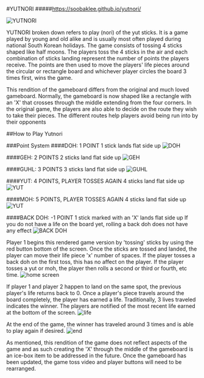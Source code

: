 #YUTNORI 
#####https://soobaklee.github.io/yutnori/

![YUTNORI](URL)

YUTNORI broken down refers to play (nori) of the yut sticks. It is a game played by young and old alike and is usually most often played during national South Korean holidays. The game consists of tossing 4 sticks shaped like half moons. The players toss the 4 sticks in the air and each combination of sticks landing represent the number of points the players receive. The points are then used to move the players' life pieces around the circular or rectangle board and whichever player circles the board 3 times first, wins the game.

This rendition of the gameboard differs from the original and much loved gameboard. Normally, the gameboard is now shaped like a rectangle with an 'X' that crosses through the middle extending from the four corners. In the original game, the players are also able to decide on the route they wish to take their pieces. The different routes help players avoid being run into by their opponents

##How to Play Yutnori

###Point System
####DOH: 1 POINT
1 stick lands flat side up
![DOH](https://i.imgur.com/aEhovzu.jpg)


####GEH: 2 POINTS
2 sticks land flat side up
![GEH](https://i.imgur.com/J8lg3q3.jpg)

####GUHL: 3 POINTS
3 sticks land flat side up
![GUHL](https://i.imgur.com/u9Mht0w.jpg)


####YUT: 4 POINTS, PLAYER TOSSES AGAIN
4 sticks land flat side up
![YUT](https://i.imgur.com/NoPMKfG.jpg)


####MOH: 5 POINTS, PLAYER TOSSES AGAIN
4 sticks land flat side up
![YUT](https://i.imgur.com/MKuYsIT.jpg)


####BACK DOH: -1 POINT
1 stick marked with an 'X' lands flat side up
If you do not have a life on the board yet, rolling a back doh does not have any effect
![BACK DOH](https://i.imgur.com/QIljIRF.jpg)



Player 1 begins this rendered game version by 'tossing' sticks by using the red button bottom of the screen. Once the sticks are tossed and landed, the player can move their life piece 'x' number of spaces. If the player tosses a back doh on the first toss, this has no affect on the player. If the player tosses a yut or moh, the player then rolls a second or third or fourth, etc time.
![home screen](https://i.imgur.com/rGjO1cx.png)

If player 1 and player 2 happen to land on the same spot, the previous player's life returns back to 0. 
Once a player's piece travels around the board completely, the player has earned a life. Traditionally, 3 lives traveled indicates the winner. The players are notified of the most recent life earned at the bottom of the screen.
![life](https://i.imgur.com/rGjO1cx.png)

At the end of the game, the winner has traveled around 3 times and is able to play again if desired.
![end](https://i.imgur.com/mM7ZICH.png)


As mentioned, this rendition of the game does not reflect aspects of the game and as such creating the 'X' through the middle of the gameboard is an ice-box item to be addressed in the future.
Once the gameboard has been updated, the game toss video and player buttons will need to be rearranged.
